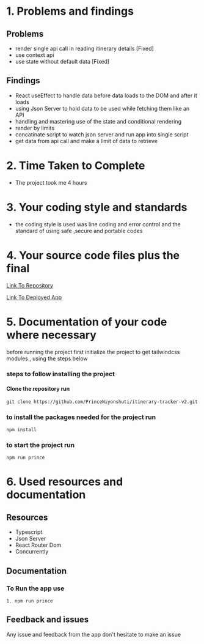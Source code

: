 <!-- @format -->

# 1. Problems and findings

## Problems

- render single api call in reading itinerary details [Fixed]
- use context api 
- use state without default data [Fixed]

## Findings

- React useEffect to handle data before data loads to the DOM and after it loads
- using Json Server to hold data to be used while fetching them like an API
- handling and mastering use of the state and conditional rendering
- render by limits
- concatinate script to watch json server and run app into single script
- get data from api call and make a limit of data to retrieve

# 2. Time Taken to Complete

- The project took me 4 hours

# 3. Your coding style and standards

- the coding style is used was line coding and error control and
  the standard of using safe ,secure and portable codes

# 4. Your source code files plus the final

[Link To Repository](https://github.com/PrinceNiyonshuti/itinerary-tracker-v2.git)

[Link To Deployed App]()

# 5. Documentation of your code where necessary

before running the project first initialize the project to get tailwindcss modules , using the steps below


### steps to follow installing the project
#### Clone the repository run
    git clone https://github.com/PrinceNiyonshuti/itinerary-tracker-v2.git
    
### to install the packages needed for the project run
    npm install 
    
### to start the project run
    npm run prince

# 6. Used resources and documentation

## Resources

- Typescript
- Json Server
- React Router Dom
- Concurrently

## Documentation

### To Run the app use

    1. npm run prince


## Feedback and issues

Any issue and feedback from the app don't hesitate to make an issue
